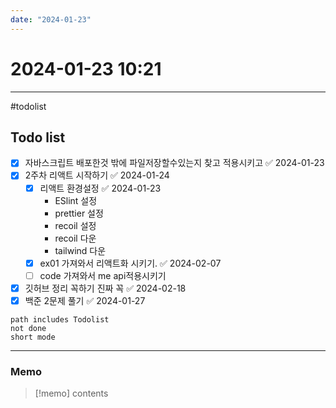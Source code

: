 ```yaml
---
date: "2024-01-23"
---
```

# 2024-01-23 10:21
---
#todolist 
## Todo list
- [x] 자바스크립트 배포한것 밖에 파일저장할수있는지 찾고 적용시키고 ✅ 2024-01-23
- [x] 2주차 리액트 시작하기 ✅ 2024-01-24
	- [x] 리액트 환경설정 ✅ 2024-01-23
		- ESlint 설정
		-  prettier 설정
		- recoil 설정
		- recoil 다운
		- tailwind 다운
	- [x] ex01 가져와서 리액트화 시키기. ✅ 2024-02-07
	- [ ] code 가져와서 me api적용시키기
- [x] 깃허브 정리 꼭하기 진짜 꼭 ✅ 2024-02-18
- [x] 백준 2문제 풀기 ✅ 2024-01-27
```tasks
path includes Todolist
not done
short mode
```
---
### Memo
> [!memo]
> contents
